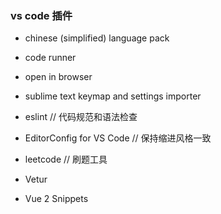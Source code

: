 ### vs code 插件

- chinese (simplified) language pack
- code runner
- open in browser
- sublime text keymap and settings importer
- eslint  // 代码规范和语法检查
- EditorConfig for VS Code // 保持缩进风格一致

- leetcode // 刷题工具

- Vetur
- Vue 2 Snippets
